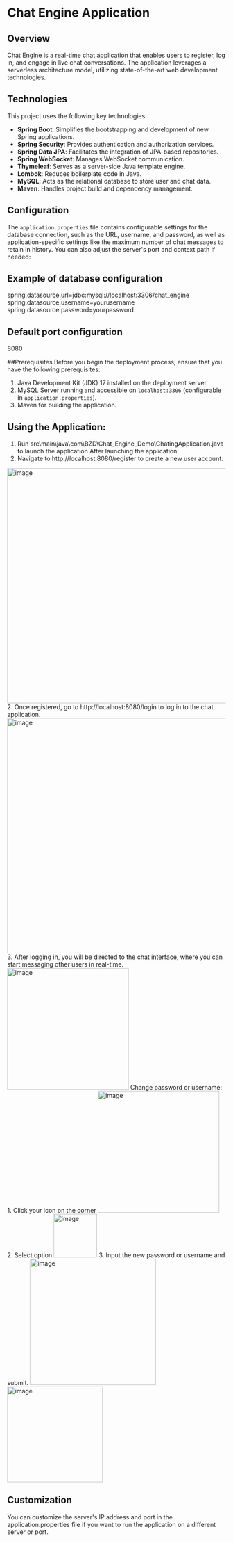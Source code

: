 # Chat Engine Application

## Overview
Chat Engine is a real-time chat application that enables users to register, log in, and engage in live chat conversations. The application leverages a serverless architecture model, utilizing state-of-the-art web development technologies.

## Technologies
This project uses the following key technologies:

- **Spring Boot**: Simplifies the bootstrapping and development of new Spring applications.
- **Spring Security**: Provides authentication and authorization services.
- **Spring Data JPA**: Facilitates the integration of JPA-based repositories.
- **Spring WebSocket**: Manages WebSocket communication.
- **Thymeleaf**: Serves as a server-side Java template engine.
- **Lombok**: Reduces boilerplate code in Java.
- **MySQL**: Acts as the relational database to store user and chat data.
- **Maven**: Handles project build and dependency management.

## Configuration
The `application.properties` file contains configurable settings for the database connection, such as the URL, username, and password, as well as application-specific settings like the maximum number of chat messages to retain in history. You can also adjust the server's port and context path if needed:

## Example of database configuration
spring.datasource.url=jdbc:mysql://localhost:3306/chat_engine
spring.datasource.username=yourusername
spring.datasource.password=yourpassword

## Default port configuration
8080

##Prerequisites
Before you begin the deployment process, ensure that you have the following prerequisites:
1. Java Development Kit (JDK) 17 installed on the deployment server.
2. MySQL Server running and accessible on `localhost:3306` (configurable in `application.properties`).
3. Maven for building the application.

## Using the Application:
1. Run src\main\java\com\BZD\Chat_Engine_Demo\ChatingApplication.java to launch the application
After launching the application:
1. Navigate to http://localhost:8080/register to create a new user account.
<img width="541" alt="image" src="https://github.com/BoZhiDeng/Chat_Engine/assets/106386075/b280a9c9-0345-434c-8c74-e706a33bf213">
2. Once registered, go to http://localhost:8080/login to log in to the chat application.
<img width="541" alt="image" src="https://github.com/BoZhiDeng/Chat_Engine/assets/106386075/2aeace3b-78a2-47e2-9498-990f388b63d1">
3. After logging in, you will be directed to the chat interface, where you can start messaging other users in real-time.
<img width="280" alt="image" src="https://github.com/BoZhiDeng/Chat_Engine/assets/106386075/ee3824ad-4031-48e8-9ac9-12d430e154e5">
Change password or username:
1. Click your icon on the corner
<img width="280" alt="image" src="https://github.com/BoZhiDeng/Chat_Engine/assets/106386075/6b35d17c-93ed-45d2-a00a-c32d79299241">
2. Select option
<img width="100" alt="image" src="https://github.com/BoZhiDeng/Chat_Engine/assets/106386075/d303cff7-4d39-4dcd-802f-b621894075ab">
3. Input the new password or username and submit.
<img width="291" alt="image" src="https://github.com/BoZhiDeng/Chat_Engine/assets/106386075/fedb3f37-32fb-46dd-87d4-0ba3f1166eaf">
<img width="220" alt="image" src="https://github.com/BoZhiDeng/Chat_Engine/assets/106386075/3a19392a-be1e-44a7-ad5a-5d2c79c2fd7a">

## Customization
You can customize the server's IP address and port in the application.properties file if you want to run the application on a different server or port.
